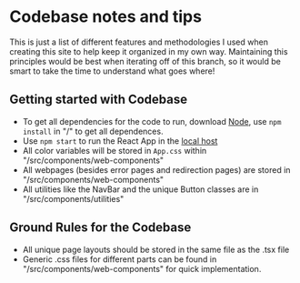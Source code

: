 # Codebase notes and tips
This is just a list of different features and methodologies I used when creating this site to help keep it organized in my own way. Maintaining this principles would be best when iterating off of this branch, so it would be smart to take the time to understand what goes where!

## Getting started with Codebase
- To get all dependencies for the code to run, download [Node](https://nodejs.org/en/), use `npm install` in "/" to get all dependences.
- Use `npm start` to run the React App in the [local host](http://localhost:3000/)
- All color variables will be stored in `App.css` within "/src/components/web-components"
- All webpages (besides error pages and redirection pages) are stored in "/src/components/web-components"
- All utilities like the NavBar and the unique Button classes are in "/src/components/utilities"

## Ground Rules for the Codebase
- All unique page layouts should be stored in the same file as the .tsx file
- Generic .css files for different parts can be found in "/src/components/web-components" for quick implementation.